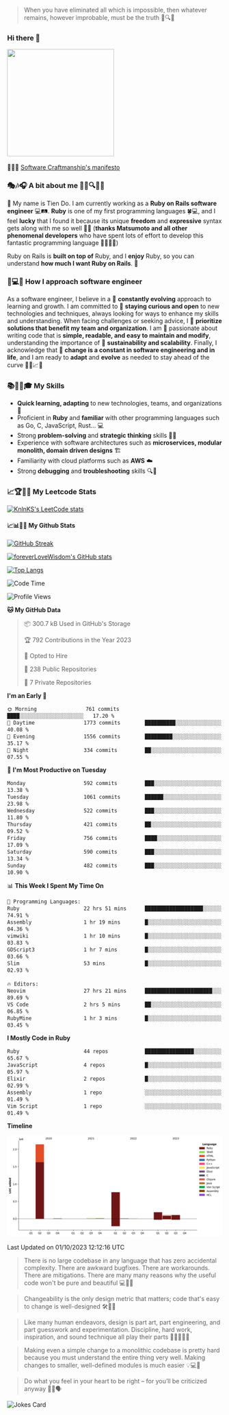 > When you have eliminated all which is impossible, then whatever remains, however improbable, must be the truth 🤔🔍💡
### Hi there 👋

<!--
**foreverLoveWisdom/foreverLoveWisdom** is a ✨ _special_ ✨ repository because its `README.md` (this file) appears on your GitHub profile.

Here are some ideas to get you started:

- 🔭 I’m currently working on ...
- 🌱 I’m currently learning ...
- 👯 I’m looking to collaborate on ...
- 🤔 I’m looking for help with ...
- 💬 Ask me about ...
- 📫 How to reach me: ...
- 😄 Pronouns: ...
- ⚡ Fun fact: ...
-->

<img src="https://codecondo.com/wp-content/uploads/2017/09/railslogo.png" width="250" height="250">

 📜🔨🌟 [Software Craftmanship's manifesto](http://manifesto.softwarecraftsmanship.org/)

### 🎭🎶🎧 A bit about me 🕵️‍♀️🔍🕵️‍♂️
👋 My name is Tien Do. I am currently working as a **Ruby on Rails software engineer** 💻🛤️. **Ruby** is one of my first programming languages 🍀💻, and I feel **lucky** that I found it because its unique **freedom** and **expressive** syntax gets along with me so well 🤗💬 (**thanks Matsumoto and all other phenomenal developers** who have spent lots of effort to develop this fantastic programming language 🙏👨‍💻🌟)

Ruby on Rails is **built on top of** Ruby, and I **enjoy** Ruby, so you can understand **how much I want Ruby on Rails**. 🤩

### 🤔💻🔨 How I approach software engineer
As a software engineer, I believe in a 🔄 **constantly evolving** approach to learning and growth. I am committed to 🤔 **staying curious and open** to new technologies and techniques, always looking for ways to enhance my skills and understanding. When facing challenges or seeking advice, I 👥  **prioritize solutions that benefit my team and organization**. I am 🎉 passionate about writing code that is **simple, readable, and easy to maintain and modify**, understanding the importance of 🌱 **sustainability and scalability**. Finally, I acknowledge that 🌊 **change is a constant in software engineering and in life**, and I am ready to **adapt** and **evolve** as needed to stay ahead of the curve 🏃‍♂️📈🔄

### 📚🧑‍💻🎓 My Skills
- **Quick learning, adapting** to new technologies, teams, and organizations 🚀
- Proficient in **Ruby** and **familiar** with other programming languages such as Go, C, JavaScript, Rust... 💻
- Strong **problem-solving** and **strategic thinking** skills 🤔💡
- Experience with software architectures such as **microservices, modular monolith, domain driven designs** 🏗️
- Familiarity with cloud platforms such as **AWS** ☁️ 
- Strong **debugging** and **troubleshooting** skills 🔍🐞


### 📈🏆🧑‍💻 My Leetcode Stats
[![KnlnKS's LeetCode stats](https://leetcode-stats-six.vercel.app/?username=foreverLoveWisdom&theme=dark)](https://github.com/KnlnKS/leetcode-stats)

#### 📈📊👨‍💻  My Github Stats

[![GitHub Streak](https://github-readme-streak-stats.herokuapp.com/?user=foreverLoveWisdom&theme=dracula)](https://git.io/streak-stats)
&nbsp;
&nbsp;

[![foreverLoveWisdom's GitHub stats](https://github-readme-stats.vercel.app/api?username=foreverLoveWisdom&show_icons=true&theme=react&count_private=true)](https://github.com/anuraghazra/github-readme-stats)

[![Top Langs](https://github-readme-stats.vercel.app/api/top-langs/?username=foreverLoveWisdom&show_icons=true&theme=vue-dark)](https://github.com/anuraghazra/github-readme-stats)

<!--START_SECTION:waka-->
![Code Time](http://img.shields.io/badge/Code%20Time-2%2C371%20hrs%2045%20mins-blue)

![Profile Views](http://img.shields.io/badge/Profile%20Views-2-blue)

**🐱 My GitHub Data** 

> 📦 300.7 kB Used in GitHub's Storage 
 > 
> 🏆 792 Contributions in the Year 2023
 > 
> 💼 Opted to Hire
 > 
> 📜 238 Public Repositories 
 > 
> 🔑 7 Private Repositories 
 > 
**I'm an Early 🐤** 

```text
🌞 Morning                761 commits         ████░░░░░░░░░░░░░░░░░░░░░   17.20 % 
🌆 Daytime                1773 commits        ██████████░░░░░░░░░░░░░░░   40.08 % 
🌃 Evening                1556 commits        █████████░░░░░░░░░░░░░░░░   35.17 % 
🌙 Night                  334 commits         ██░░░░░░░░░░░░░░░░░░░░░░░   07.55 % 
```
📅 **I'm Most Productive on Tuesday** 

```text
Monday                   592 commits         ███░░░░░░░░░░░░░░░░░░░░░░   13.38 % 
Tuesday                  1061 commits        ██████░░░░░░░░░░░░░░░░░░░   23.98 % 
Wednesday                522 commits         ███░░░░░░░░░░░░░░░░░░░░░░   11.80 % 
Thursday                 421 commits         ██░░░░░░░░░░░░░░░░░░░░░░░   09.52 % 
Friday                   756 commits         ████░░░░░░░░░░░░░░░░░░░░░   17.09 % 
Saturday                 590 commits         ███░░░░░░░░░░░░░░░░░░░░░░   13.34 % 
Sunday                   482 commits         ███░░░░░░░░░░░░░░░░░░░░░░   10.90 % 
```


📊 **This Week I Spent My Time On** 

```text
💬 Programming Languages: 
Ruby                     22 hrs 51 mins      ███████████████████░░░░░░   74.91 % 
Assembly                 1 hr 19 mins        █░░░░░░░░░░░░░░░░░░░░░░░░   04.36 % 
vimwiki                  1 hr 10 mins        █░░░░░░░░░░░░░░░░░░░░░░░░   03.83 % 
GDScript3                1 hr 7 mins         █░░░░░░░░░░░░░░░░░░░░░░░░   03.66 % 
Slim                     53 mins             █░░░░░░░░░░░░░░░░░░░░░░░░   02.93 % 

🔥 Editors: 
Neovim                   27 hrs 21 mins      ██████████████████████░░░   89.69 % 
VS Code                  2 hrs 5 mins        ██░░░░░░░░░░░░░░░░░░░░░░░   06.85 % 
RubyMine                 1 hr 3 mins         █░░░░░░░░░░░░░░░░░░░░░░░░   03.45 % 
```

**I Mostly Code in Ruby** 

```text
Ruby                     44 repos            ████████████████░░░░░░░░░   65.67 % 
JavaScript               4 repos             █░░░░░░░░░░░░░░░░░░░░░░░░   05.97 % 
Elixir                   2 repos             █░░░░░░░░░░░░░░░░░░░░░░░░   02.99 % 
Assembly                 1 repo              ░░░░░░░░░░░░░░░░░░░░░░░░░   01.49 % 
Vim Script               1 repo              ░░░░░░░░░░░░░░░░░░░░░░░░░   01.49 % 
```



**Timeline**

![Lines of Code chart](https://raw.githubusercontent.com/foreverLoveWisdom/foreverLoveWisdom/main/assets/bar_graph.png)


 Last Updated on 01/10/2023 12:12:16 UTC
<!--END_SECTION:waka-->


> There is no large codebase in any language that has zero accidental complexity. There are awkward bugfixes. There are workarounds. There are mitigations.
> There are many many reasons why the useful code won't be pure and beautiful 💻🐞🤔

> Changeability is the only design metric that matters; code that's easy to change is well-designed 🛠️🔄🎨

> Like many human endeavors, design is part art, part engineering, and part guesswork and experimentation. Discipline, hard work, inspiration, and sound technique all play their parts 🎨🧑‍💻🔬🧪

> Mak­ing even a sim­ple change to a mono­lith­ic code­base is pret­ty hard because you must under­stand the entire thing very well. Mak­ing changes to small­er, well-defined mod­ules is much easier 💡💻🤔
 
 > Do what you feel in your heart to be right – for you’ll be criticized anyway 💖🙏🗣️ 
 
![Jokes Card](https://readme-jokes.vercel.app/api)
